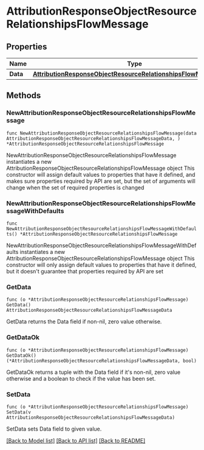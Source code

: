 # AttributionResponseObjectResourceRelationshipsFlowMessage

## Properties

Name | Type | Description | Notes
------------ | ------------- | ------------- | -------------
**Data** | [**AttributionResponseObjectResourceRelationshipsFlowMessageData**](AttributionResponseObjectResourceRelationshipsFlowMessageData.md) |  | 

## Methods

### NewAttributionResponseObjectResourceRelationshipsFlowMessage

`func NewAttributionResponseObjectResourceRelationshipsFlowMessage(data AttributionResponseObjectResourceRelationshipsFlowMessageData, ) *AttributionResponseObjectResourceRelationshipsFlowMessage`

NewAttributionResponseObjectResourceRelationshipsFlowMessage instantiates a new AttributionResponseObjectResourceRelationshipsFlowMessage object
This constructor will assign default values to properties that have it defined,
and makes sure properties required by API are set, but the set of arguments
will change when the set of required properties is changed

### NewAttributionResponseObjectResourceRelationshipsFlowMessageWithDefaults

`func NewAttributionResponseObjectResourceRelationshipsFlowMessageWithDefaults() *AttributionResponseObjectResourceRelationshipsFlowMessage`

NewAttributionResponseObjectResourceRelationshipsFlowMessageWithDefaults instantiates a new AttributionResponseObjectResourceRelationshipsFlowMessage object
This constructor will only assign default values to properties that have it defined,
but it doesn't guarantee that properties required by API are set

### GetData

`func (o *AttributionResponseObjectResourceRelationshipsFlowMessage) GetData() AttributionResponseObjectResourceRelationshipsFlowMessageData`

GetData returns the Data field if non-nil, zero value otherwise.

### GetDataOk

`func (o *AttributionResponseObjectResourceRelationshipsFlowMessage) GetDataOk() (*AttributionResponseObjectResourceRelationshipsFlowMessageData, bool)`

GetDataOk returns a tuple with the Data field if it's non-nil, zero value otherwise
and a boolean to check if the value has been set.

### SetData

`func (o *AttributionResponseObjectResourceRelationshipsFlowMessage) SetData(v AttributionResponseObjectResourceRelationshipsFlowMessageData)`

SetData sets Data field to given value.



[[Back to Model list]](../README.md#documentation-for-models) [[Back to API list]](../README.md#documentation-for-api-endpoints) [[Back to README]](../README.md)


